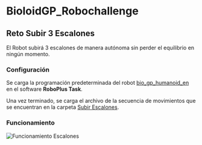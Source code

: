 # BioloidGP_Robochallenge
## Reto Subir 3 Escalones
El Robot subirá 3 escalones de manera autónoma sin perder el equilibrio en ningún momento.

### Configuración
Se carga la programación predeterminada del robot [bio_gp_humanoid_en](https://github.com/ArtilRobotics/BioloidGP_Robochallenge/blob/main/Archivos%20Generales/bio_gp_humanoid_en.tsk) en el software **RoboPlus Task**.

Una vez terminado, se carga el archivo de la secuencia de movimientos que se encuentran en la carpeta [Subir Escalones](https://github.com/ArtilRobotics/BioloidGP_Robochallenge/tree/main/Subir%20Escalones).

### Funcionamiento

![Funcionamiento Escalones](https://github.com/ArtilRobotics/BioloidGP_Robochallenge/blob/main/Archivos%20Generales/Imagenes/Robot2.gif)
